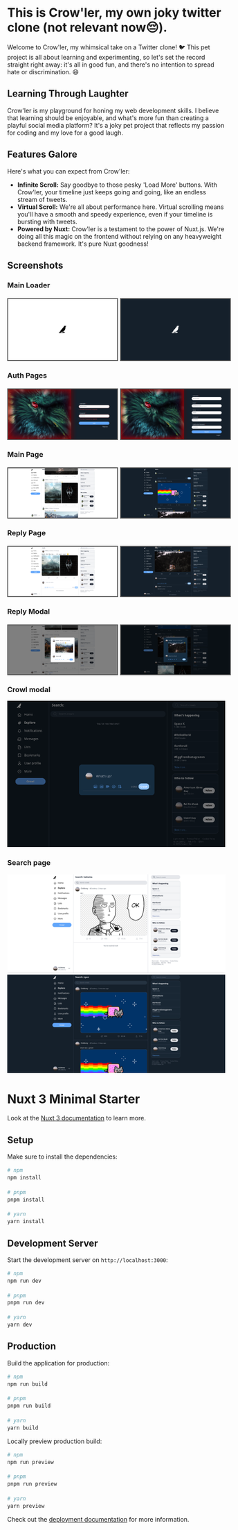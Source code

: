 # This is Crow'ler, my own joky twitter clone (not relevant now😔).

Welcome to Crow'ler, my whimsical take on a Twitter clone! 🐦 This pet project is all about learning and experimenting, so let's set the record straight right away: it's all in good fun, and there's no intention to spread hate or discrimination. 😄

## Learning Through Laughter

Crow'ler is my playground for honing my web development skills. I believe that learning should be enjoyable, and what's more fun than creating a playful social media platform? It's a joky pet project that reflects my passion for coding and my love for a good laugh.

## Features Galore

Here's what you can expect from Crow'ler:
- **Infinite Scroll:** Say goodbye to those pesky 'Load More' buttons. With Crow'ler, your timeline just keeps going and going, like an endless stream of tweets.
- **Virtual Scroll:** We're all about performance here. Virtual scrolling means you'll have a smooth and speedy experience, even if your timeline is bursting with tweets.
- **Powered by Nuxt:** Crow'ler is a testament to the power of Nuxt.js. We're doing all this magic on the frontend without relying on any heavyweight backend framework. It's pure Nuxt goodness!


## Screenshots

### Main Loader

<div style="display: flex; margin: 20px 0">
    <img src="./screenshots/splash-screen-white.png" alt="splash-screen-white" style="width: 50%; margin-right: 5px; border: 2px #555 solid">
    <img src="./screenshots/splash-screen-dark.png" alt="splash-screen-dark" style="width: 50%; border: 2px #555 solid">
</div>

### Auth Pages
<div style="display: flex; margin: 20px 0">
    <img src="./screenshots/login.png" alt="splash-screen-white" style="width: 50%; margin-right: 5px; border: 2px #555 solid">
    <img src="./screenshots/register.png" alt="splash-screen-dark" style="width: 50%; border: 2px #555 solid">
</div>

### Main Page
<div style="display: flex; margin: 20px 0">
    <img src="./screenshots/main-light.png" alt="splash-screen-white" style="width: 50%; margin-right: 5px; border: 2px #555 solid">
    <img src="./screenshots/main-dark.png" alt="splash-screen-dark" style="width: 50%; border: 2px #555 solid">
</div>

### Reply Page
<div style="display: flex; margin: 20px 0">
    <img src="./screenshots/reply-light.png" alt="splash-screen-white" style="width: 50%; margin-right: 5px; border: 2px #555 solid">
    <img src="./screenshots/reply-dark.png" alt="splash-screen-dark" style="width: 50%; border: 2px #555 solid">
</div>

### Reply Modal
<div style="display: flex; margin: 20px 0">
    <img src="./screenshots/reply-modal-light.png" alt="splash-screen-white" style="width: 50%; margin-right: 5px; border: 2px #555 solid">
    <img src="./screenshots/reply-modal-dark.png" alt="splash-screen-dark" style="width: 50%; border: 2px #555 solid">
</div>

### Crowl modal
![Modal](./screenshots/fast-crowl.png)


### Search page

![Search page light](./screenshots/search-light.png)
![Search page dark](./screenshots/search-dark.png)


# Nuxt 3 Minimal Starter

Look at the [Nuxt 3 documentation](https://nuxt.com/docs/getting-started/introduction) to learn more.

## Setup

Make sure to install the dependencies:

```bash
# npm
npm install

# pnpm
pnpm install

# yarn
yarn install
```

## Development Server

Start the development server on `http://localhost:3000`:

```bash
# npm
npm run dev

# pnpm
pnpm run dev

# yarn
yarn dev
```

## Production

Build the application for production:

```bash
# npm
npm run build

# pnpm
pnpm run build

# yarn
yarn build
```

Locally preview production build:

```bash
# npm
npm run preview

# pnpm
pnpm run preview

# yarn
yarn preview
```

Check out the [deployment documentation](https://nuxt.com/docs/getting-started/deployment) for more information.
